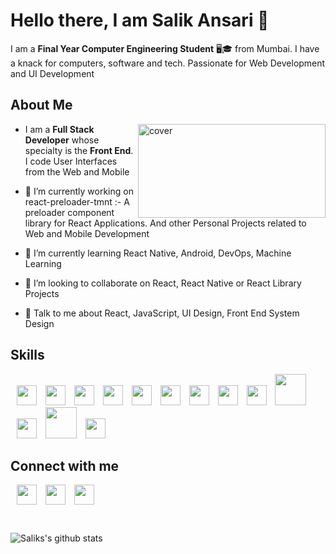 # Hello there, I am Salik Ansari 👋
I am a **Final Year Computer Engineering Student** 🖥🎓 from Mumbai. I have a knack for computers, software and tech. Passionate for Web Development and UI Development

## About Me


<img width="300px" height = "150px" src="https://images.idgesg.net/images/article/2020/05/sale_25313_primary_image_wide-100842650-large.jpg" alt="cover" align="right"/>


- I am a **Full Stack Developer** whose specialty is the **Front End**. I code User Interfaces from the Web and Mobile
- 🔭 I’m currently working on react-preloader-tmnt :- A preloader component library for React Applications. And other Personal Projects related to Web and Mobile Development

- 🌱 I’m currently learning React Native, Android, DevOps, Machine Learning 

- 👯 I’m looking to collaborate on React, React Native or React Library Projects 

- 💬 Talk to me about React, JavaScript, UI Design, Front End System Design 



## Skills
 <img width ='32px' src ='https://raw.githubusercontent.com/rahulbanerjee26/githubAboutMeGenerator/main/icons/reactjs.svg' style="margin-left:10px;">
 <img width ='32px' src ='https://raw.githubusercontent.com/rahulbanerjee26/githubAboutMeGenerator/main/icons/javascript.svg' style="margin-left:10px;">
<img width ='32px' src ='https://raw.githubusercontent.com/rahulbanerjee26/githubAboutMeGenerator/main/icons/css.svg' style="margin-left:10px;"> 
 <img width ='32px' src ='https://raw.githubusercontent.com/rahulbanerjee26/githubAboutMeGenerator/main/icons/sass.svg' style="margin-left:10px;"> 
<img width ='32px' src ='https://raw.githubusercontent.com/rahulbanerjee26/githubAboutMeGenerator/main/icons/python.svg' style="margin-left:10px;"> 
<img width ='32px' src ='https://raw.githubusercontent.com/rahulbanerjee26/githubAboutMeGenerator/main/icons/nodejs.svg' style="margin-left:10px;">
<img width ='32px' src ='https://raw.githubusercontent.com/rahulbanerjee26/githubAboutMeGenerator/main/icons/express.svg' style="margin-left:10px;">
<img width ='32px' src ='https://raw.githubusercontent.com/rahulbanerjee26/githubAboutMeGenerator/main/icons/bootstrap.svg' style="margin-left:10px;">
<img width ='32px' src ='https://raw.githubusercontent.com/rahulbanerjee26/githubAboutMeGenerator/main/icons/tailwind.svg' style="margin-left:10px;">
<img width ='50px' src ='https://upload.wikimedia.org/wikipedia/commons/8/8e/Nextjs-logo.svg' style="margin-left:10px;">
<img width ='32px' src ='https://raw.githubusercontent.com/rahulbanerjee26/githubAboutMeGenerator/main/icons/android.svg' style="margin-left:10px;">
<img width ='50px' src ='https://upload.wikimedia.org/wikipedia/commons/d/db/Npm-logo.svg' style="margin-left:10px;">
<img width ='32px' src ='https://duncanleung.com/static/4754115ddd48b63d252f8014e9a86177/92ab1/storybook.png' style="margin-left:10px;">

## Connect with me
<a href = 'https://www.linkedin.com/in/salik-a-b44305108' style="margin-left:10px;"> <img width = '32px' align= 'center' src="https://raw.githubusercontent.com/rahulbanerjee26/githubAboutMeGenerator/main/icons/linked-in-alt.svg"/></a> 
<a href = 'https://www.twitter.com/SalikAnsari5' style="margin-left:10px;"> <img width = '32px' align= 'center' src="https://raw.githubusercontent.com/rahulbanerjee26/githubAboutMeGenerator/main/icons/twitter.svg"/></a> 
<a href = 'https://www.github.com/salikansari6' style="margin-left:10px;"> <img width = '32px' align= 'center' src="https://raw.githubusercontent.com/rahulbanerjee26/githubAboutMeGenerator/main/icons/github.svg"/></a> 

<br/>

 ![Saliks's github stats](https://github-readme-stats.vercel.app/api?username=salikansari6&theme=synthwave)







